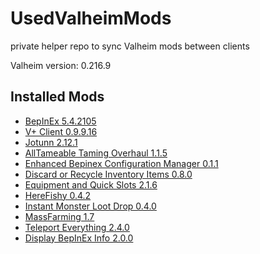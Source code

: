 # UsedValheimMods
private helper repo to sync Valheim mods between clients

Valheim version: 0.216.9

## Installed Mods

- [BepInEx 5.4.2105](https://valheim.thunderstore.io/package/denikson/BepInExPack_Valheim/)
- [V+ Client 0.9.9.16](https://github.com/Grantapher/ValheimPlus/releases/tag/0.9.9.16)
- [Jotunn 2.12.1](https://www.nexusmods.com/valheim/mods/1138)
- [AllTameable Taming Overhaul 1.1.5](https://www.nexusmods.com/valheim/mods/1571)
- [Enhanced Bepinex Configuration Manager 0.1.1](https://www.nexusmods.com/site/mods/529)
- [Discard or Recycle Inventory Items 0.8.0](https://www.nexusmods.com/valheim/mods/45)
- [Equipment and Quick Slots 2.1.6](https://www.nexusmods.com/valheim/mods/92)
- [HereFishy 0.4.2](https://www.nexusmods.com/valheim/mods/218)
- [Instant Monster Loot Drop 0.4.0](https://www.nexusmods.com/valheim/mods/164)
- [MassFarming 1.7](https://www.nexusmods.com/valheim/mods/527)
- [Teleport Everything 2.4.0](https://www.nexusmods.com/valheim/mods/1806)
- [Display BepInEx Info 2.0.0](https://github.com/Valheim-Modding/Valheim.DisplayBepInExInfo/releases/tag/v2.0.0)
